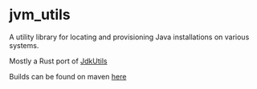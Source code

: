 # jvm_utils

A utility library for locating and provisioning Java installations on various systems.

Mostly a Rust port of [JdkUtils](https://github.com/covers1624/JdkUtils)

Builds can be found on maven [here](https://nexus.covers1624.net/#browse/browse:maven-hosted:net%2Fcovers1624%2FJdkUtils)
